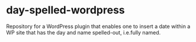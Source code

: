 # day-spelled-wordpress
Repository for a WordPress plugin that enables one to insert a date within a WP site that has the day and name spelled-out, i.e.fully named.
